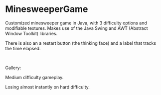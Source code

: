 # MinesweeperGame
Customized minesweeper game in Java, with 3 difficulty options and modifiable textures. Makes use of the Java Swing and AWT (Abstract Window Toolkit) libraries.

There is also an a restart button (the thinking face) and a label that tracks the time elapsed.

</br>

Gallery:

Medium difficulty gameplay.
<img src="https://media.discordapp.net/attachments/795803904075366400/797673451703238656/unknown.png?width=563&height=676"
     alt=""
     style="float: left; margin-right: 10px;" />
     
Losing almost instantly on hard difficulty.     
<img src="https://media.discordapp.net/attachments/795803904075366400/797673586810290216/unknown.png?width=1056&height=676"
     alt=""
     style="float: left; margin-right: 10px;" />
